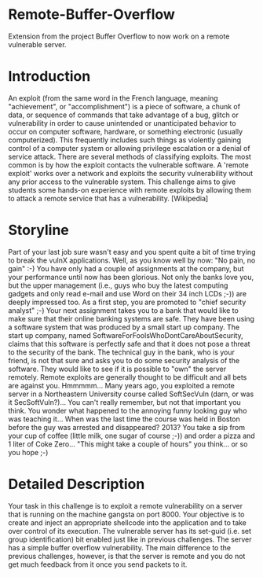 # Remote-Buffer-Overflow
Extension from the project Buffer Overflow to now work on a remote vulnerable server. 

# Introduction

An exploit (from the same word in the French language, meaning "achievement", or "accomplishment") is a piece of software, a chunk of data, or sequence of commands that take advantage of a bug, glitch or vulnerability in order to cause unintended or unanticipated behavior to occur on computer software, hardware, or something electronic (usually computerized). This frequently includes such things as violently gaining control of a computer system or allowing privilege escalation or a denial of service attack. There are several methods of classifying exploits. The most common is by how the exploit contacts the vulnerable software. A 'remote exploit' works over a network and exploits the security vulnerability without any prior access to the vulnerable system. This challenge aims to give students some hands-on experience with remote exploits by allowing them to attack a remote service that has a vulnerability.
[Wikipedia]

# Storyline

Part of your last job sure wasn't easy and you spent quite a bit of time trying to break the vulnX applications. Well, as you know well by now: "No pain, no gain" :-) You have only had a couple of assignments at the company, but your performance until now has been glorious. Not only the banks love you, but the upper management (i.e., guys who buy the latest computing gadgets and only read e-mail and use Word on their 34 inch LCDs ;-)) are deeply impressed too. As a first step, you are promoted to "chief security analyst" ;-) Your next assignment takes you to a bank that would like to make sure that their online banking systems are safe. They have been using a software system that was produced by a small start up company. The start up company, named SoftwareForFoolsWhoDontCareAboutSecurity, claims that this software is perfectly safe and that it does not pose a threat to the security of the bank. The technical guy in the bank, who is your friend, is not that sure and asks you to do some security analysis of the software. They would like to see if it is possible to "own" the server remotely. Remote exploits are generally thought to be difficult and all bets are against you. Hmmmmm... Many years ago, you exploited a remote server in a Northeastern University course called SoftSecVuln (darn, or was it SecSoftVuln?)... You can't really remember, but not that important you think. You wonder what happened to the annoying funny looking guy who was teaching it... When was the last time the course was held in Boston before the guy was arrested and disappeared? 2013? You take a sip from your cup of coffee (little milk, one sugar of course ;-)) and order a pizza and 1 liter of Coke Zero... "This might take a couple of hours" you think... or so you hope ;-)

# Detailed Description

Your task in this challenge is to exploit a remote vulnerability on a server that is running on the machine gangsta on port 8000. Your objective is to create and inject an appropriate shellcode into the application and to take over control of its execution. The vulnerable server has its set-guid (i.e. set group identification) bit enabled just like in previous challenges. The server has a simple buffer overflow vulnerability. The main difference to the previous challenges, however, is that the server is remote and you do not get much feedback from it once you send packets to it. 
